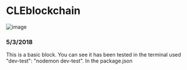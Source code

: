# CLEblockchain
![image](https://user-images.githubusercontent.com/25730453/39607960-153273aa-4f0c-11e8-8ff3-8fed4ba7e8dd.png)

### 5/3/2018
This is a basic block. You can see it has been tested in the terminal used "dev-test": "nodemon dev-test". In the package.json 